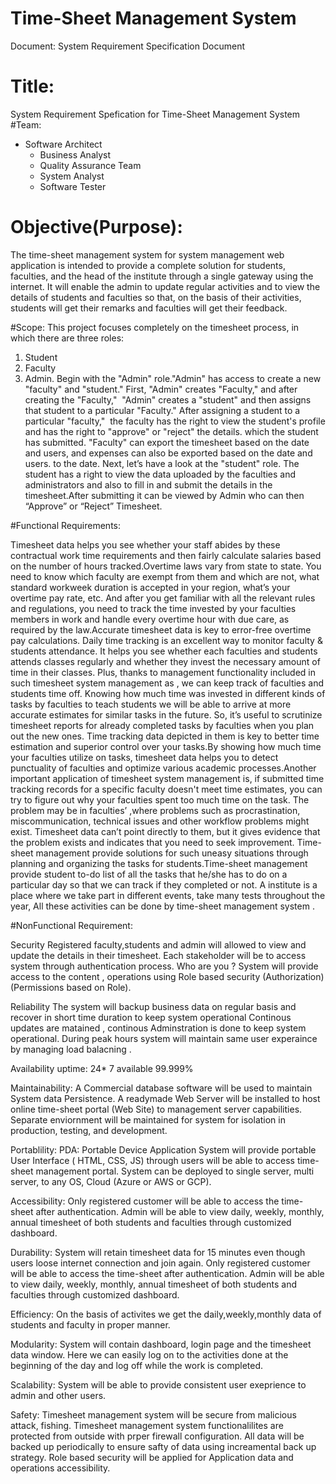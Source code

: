 # Time-Sheet Management System
Document: System Requirement Specification Document
# Title:
System Requirement Spefication for Time-Sheet Management System
#Team:
  - Software Architect
	- Business Analyst
	- Quality Assurance Team
	- System Analyst
	- Software Tester
  
# Objective(Purpose):
The time-sheet management system for system management web application is intended to provide a complete solution
for students, faculties, and the head of the institute through a single gateway using the internet. It will enable 
the admin to update regular activities and to view the details of students and faculties so that, on the basis of 
their activities, students will get their remarks and faculties will get their feedback.

#Scope:
This project focuses completely on the timesheet process, in which there are three roles:
1. Student
2. Faculty
3. Admin.
Begin with the "Admin" role."Admin" has access to create a new "faculty" and "student." First, "Admin" creates "Faculty," and after creating
the "Faculty,"  "Admin" creates a "student" and then assigns that student to a particular "Faculty."
After assigning a student to a particular "faculty,"  the faculty has the right to view the student's profile and has the right to "approve" or "reject" the details.
which the student has submitted. "Faculty" can export the timesheet based on the date and users, and expenses can also be exported based on the date and users.
to the date.
Next, let’s have a look at the "student" role. The student has a right to view the data uploaded by the faculties and administrators and also 
to fill in and submit the details in the timesheet.After submitting it can be viewed by Admin who can  then “Approve” or “Reject” Timesheet.

#Functional Requirements:

Timesheet data helps you see whether your staff abides by these contractual work time requirements and then fairly calculate salaries based on the number of hours tracked.Overtime laws vary from state to state. You need to know which faculty are exempt from them and which are not, what standard workweek duration is accepted in your region, what’s your overtime pay rate, etc. And after you get familiar with all the relevant rules and regulations, you need to track the time invested by your faculties members in work and handle every overtime hour with due care, as required by the law.Accurate timesheet data is key to error-free overtime pay calculations. Daily time tracking is an excellent way to monitor faculty & students attendance. It helps you see whether each faculties and students attends classes regularly and 
whether they invest the necessary amount of time in their classes. Plus, thanks to management functionality included in such timesheet system management as ,
 we can keep track of faculties and students time off. Knowing how much time was invested in different kinds of tasks by faculties to teach students we will be able to 
arrive at more accurate estimates for similar tasks in the future. So, it’s useful to scrutinize timesheet reports for already completed tasks by faculties when you plan out the new ones. Time tracking data depicted in them is key to better time estimation and superior control over your tasks.By showing how much time your faculties utilize on tasks, timesheet data helps you to detect punctuality of faculties and optimize various academic processes.Another important application of timesheet system management is, if submitted time tracking records for a specific faculty doesn't meet time estimates, you can try to figure out why your faculties spent too much time on the task. The problem may be in faculties’ ,where problems such as procrastination, miscommunication, technical issues and other workflow problems might exist. Timesheet data can’t point directly to them, but it gives evidence that the problem exists and indicates that you need to seek improvement.
Time-sheet management  provide solutions for such uneasy situations through planning and organizing the tasks for students.Time-sheet management  provide student  to-do list of all the tasks that he/she has to do on a particular day so that we can track if they completed or not. A institute is a place where we take part in different events, take many tests throughout the year,  All these activities can be done by time-sheet management system .

#NonFunctional Requirement:

Security
Registered faculty,students and admin will allowed to view and update the details in their timesheet. Each stakeholder will be to access system through authentication 
process. Who are you ? System will provide access to the content , operations using Role based security (Authorization) (Permissions based on Role).

Reliability
The system will backup business data on regular basis and recover in short time duration to keep system operational Continous updates are matained , continous
 Adminstration is done to keep system operational. During peak hours system will maintain same user experaince by managing load balacning .

Availability
uptime: 24* 7 available 99.999%

Maintainability:
A Commercial database software will be used to maintain System data Persistence. A readymade Web Server will be installed to host online time-sheet portal 
(Web Site) to management server capabilities. Separate enviornment will be maintained for system for isolation in production, testing, and development.

Portablility:
PDA: Portable Device Application System will provide portable User Interface ( HTML, CSS, JS) through users will be able to access time-sheet management portal. 
System can be deployed to single server, multi server, to any OS, Cloud (Azure or AWS or GCP).

Accessibility:
Only registered customer will be able to access the time-sheet after authentication. Admin will be able to view daily, weekly, monthly, annual timesheet of 
both students and faculties through customized dashboard. 

Durability:
System will retain timesheet data for 15 minutes even though users loose internet connection and join again. Only registered customer will be able to access the 
time-sheet after authentication. Admin will be able to view daily, weekly, monthly, annual timesheet of both students and faculties through customized dashboard. 

Efficiency:
On the basis of activites we get the daily,weekly,monthly data of students and faculty in proper manner.

Modularity:
System will contain dashboard, login page and the timesheet data window. Here we can easily log on to the activities done at the beginning of the day and 
log off while the work is completed. 

Scalability:
System will be able to provide consistent user exeprience to admin and other users.

Safety:
Timesheet management system will be secure from malicious attack, fishing. Timesheet management system functionalilites are protected from outside 
with prper firewall configuration. All data will be backed up periodically to ensure safty of data using increamental back up strategy. 
Role based security will be applied for Application data and operations accessibility.
